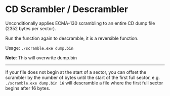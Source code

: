 # CD Scrambler / Descrambler

Unconditionally applies ECMA-130 scrambling to an entire CD dump file (2352 bytes per sector).

Run the function again to descramble, it is a reversible function.

Usage:
`./scramble.exe dump.bin`

**Note**: This will overwrite dump.bin

---

If your file does not begin at the start of a sector, you can offset the scrambler by the number of bytes until the start of the first full sector, e.g.
`./scramble.exe dump.bin 16`
will descramble a file where the first full sector begins after 16 bytes.
